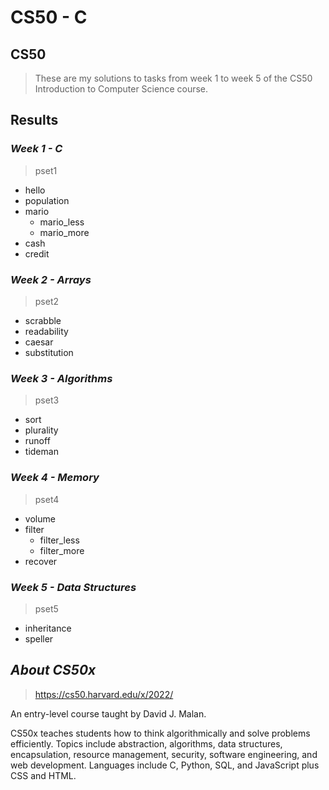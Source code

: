 # CS50 - C
## CS50
>These are my solutions to tasks from week 1 to week 5 of the CS50 Introduction to Computer Science course.
## Results
### *Week 1 - C*
>pset1
- hello
- population
- mario
  * mario_less
  * mario_more
- cash
- credit
### *Week 2 - Arrays*
>pset2
- scrabble
- readability
- caesar
- substitution
### *Week 3 - Algorithms*
>pset3
- sort
- plurality
- runoff
- tideman
### *Week 4 - Memory*
>pset4
- volume
- filter
  * filter_less
  * filter_more
- recover
### *Week 5 - Data Structures*
>pset5
- inheritance
- speller
## *About CS50x*
>https://cs50.harvard.edu/x/2022/

An entry-level course taught by David J. Malan.

CS50x teaches students how to think algorithmically and solve problems efficiently. Topics include abstraction, algorithms, data structures, encapsulation, resource management, security, software engineering, and web development. Languages include C, Python, SQL, and JavaScript plus CSS and HTML. 

